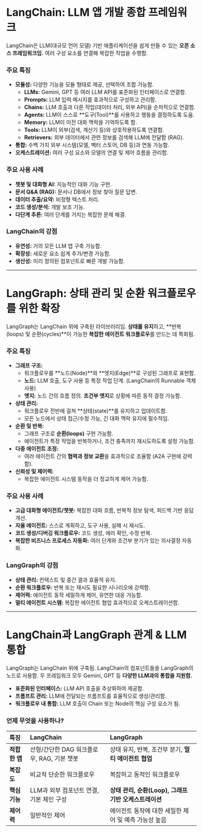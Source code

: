 # LangChain: LLM 앱 개발 종합 프레임워크

LangChain은 LLM(대규모 언어 모델) 기반 애플리케이션을 쉽게 만들 수 있는 **오픈 소스 프레임워크임.** 여러 구성 요소를 연결해 복잡한 작업을 수행함.

### 주요 특징

* **모듈성:** 다양한 기능을 모듈 형태로 제공, 선택하여 조합 가능함.
    * **LLMs:** Gemini, GPT 등 여러 LLM API를 표준화된 인터페이스로 연결함.
    * **Prompts:** LLM 입력 메시지를 효과적으로 구성하고 관리함.
    * **Chains:** LLM 호출과 다른 작업(데이터 처리, 외부 API)을 순차적으로 연결함.
    * **Agents:** LLM이 스스로 **도구(Tool)**를 사용하고 행동을 결정하도록 도움.
    * **Memory:** LLM이 이전 대화 맥락을 기억하도록 함.
    * **Tools:** LLM이 외부(검색, 계산기 등)와 상호작용하도록 연결함.
    * **Retrievers:** 외부 데이터에서 관련 정보를 검색해 LLM에 전달함 (RAG).
* **통합:** 수백 가지 외부 시스템(모델, 벡터 스토어, DB 등)과 연동 가능함.
* **오케스트레이션:** 여러 구성 요소와 모델의 연결 및 제어 흐름을 관리함.

### 주요 사용 사례

* **챗봇 및 대화형 AI:** 지능적인 대화 기능 구현.
* **문서 Q&A (RAG):** 문서나 DB에서 정보 찾아 질문 답변.
* **데이터 추출/요약:** 비정형 텍스트 처리.
* **코드 생성/분석:** 개발 보조 기능.
* **다단계 추론:** 여러 단계를 거치는 복잡한 문제 해결.

### LangChain의 강점

* **유연성:** 거의 모든 LLM 앱 구축 가능함.
* **확장성:** 새로운 요소 쉽게 추가/변경 가능함.
* **생산성:** 미리 정의된 컴포넌트로 빠른 개발 가능함.

---

# LangGraph: 상태 관리 및 순환 워크플로우를 위한 확장

LangGraph는 LangChain 위에 구축된 라이브러리임. **상태를 유지**하고, **반복(loops) 및 순환(cycles)**이 가능한 **복잡한 에이전트 워크플로우**를 만드는 데 특화됨.

### 주요 특징

* **그래프 구조:**
    * 워크플로우를 **노드(Node)**와 **엣지(Edge)**로 구성된 그래프로 표현함.
    * **노드:** LLM 호출, 도구 사용 등 특정 작업 단계. (LangChain의 Runnable 객체 사용)
    * **엣지:** 노드 간의 흐름 정의. **조건부 엣지**로 상황에 따른 동적 결정 가능함.
* **상태 관리:**
    * 워크플로우 전반에 걸쳐 **상태(state)**를 유지하고 업데이트함.
    * 모든 노드에서 상태 접근/수정 가능, 긴 대화 맥락 유지에 필수적임.
* **순환 및 반복:**
    * 그래프 구조로 **순환(loops)** 구현 가능함.
    * 에이전트가 특정 작업을 반복하거나, 조건 충족까지 재시도하도록 설정 가능함.
* **다중 에이전트 조정:**
    * 여러 에이전트 간의 **협력과 정보 교환**을 효과적으로 조율함 (A2A 구현에 강력함).
* **신뢰성 및 제어력:**
    * 복잡한 에이전트 시스템 동작을 더 정교하게 제어 가능함.

### 주요 사용 사례

* **고급 대화형 에이전트/챗봇:** 복잡한 대화 흐름, 반복적 정보 탐색, 피드백 기반 응답 개선.
* **자율 에이전트:** 스스로 계획하고, 도구 사용, 실패 시 재시도.
* **코드 생성/디버깅 워크플로우:** 코드 생성, 에러 확인, 수정 반복.
* **복잡한 비즈니스 프로세스 자동화:** 여러 단계와 조건부 분기가 있는 의사결정 자동화.

### LangGraph의 강점

* **상태 관리:** 컨텍스트 및 중간 결과 효율적 유지.
* **순환 워크플로우:** 반복 또는 재시도 필요한 시나리오에 강력함.
* **제어력:** 에이전트 동작 세밀하게 제어, 유연한 대응 가능함.
* **멀티 에이전트 시스템:** 복잡한 에이전트 협업 효과적으로 오케스트레이션함.

---

# LangChain과 LangGraph 관계 & LLM 통합

LangGraph는 LangChain 위에 구축됨. LangChain의 컴포넌트들을 LangGraph의 노드로 사용함. 두 프레임워크 모두 Gemini, GPT 등 **다양한 LLM과의 통합을 지원함.**

* **표준화된 인터페이스:** LLM API 호출을 추상화하여 제공함.
* **프롬프트 관리:** LLM에 전달되는 프롬프트를 효율적으로 생성/관리함.
* **워크플로우 내 통합:** LLM 호출이 Chain 또는 Node의 핵심 구성 요소가 됨.

### 언제 무엇을 사용하나?

| 특징           | LangChain                                      | LangGraph                                             |
| :------------- | :--------------------------------------------- | :---------------------------------------------------- |
| **적합한 앱** | 선형/간단한 DAG 워크플로우, RAG, 기본 챗봇     | 상태 유지, 반복, 조건부 분기, **멀티 에이전트 협업** |
| **복잡도** | 비교적 단순한 워크플로우                       | 복잡하고 동적인 워크플로우                            |
| **핵심 기능** | LLM과 외부 컴포넌트 연결, 기본 체인 구성       | **상태 관리, 순환(Loop), 그래프 기반 오케스트레이션** |
| **제어력** | 일반적인 제어                                  | 에이전트 동작에 대한 세밀한 제어 및 예측 가능성 높음  |

